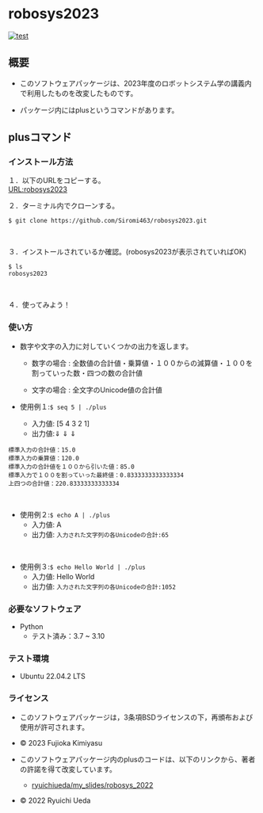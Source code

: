 # robosys2023
[![test](https://github.com/Siromi463/robosys2023/actions/workflows/test.yml/badge.svg)](https://github.com/Siromi463/robosys2023/actions/workflows/test.yml)


## 概要

* このソフトウェアパッケージは、2023年度のロボットシステム学の講義内で利用したものを改変したものです。

* パッケージ内にはplusというコマンドがあります。

## plusコマンド

### インストール方法

１．以下のURLをコピーする。<br>
[URL:robosys2023](https://github.com/Siromi463/robosys2023.git)
<br>

２．ターミナル内でクローンする。<br>
```
$ git clone https://github.com/Siromi463/robosys2023.git
```
<br>

３．インストールされているか確認。(robosys2023が表示されていればOK)<br>
```
$ ls
robosys2023
```

<br>

４．使ってみよう！

### 使い方

* 数字や文字の入力に対していくつかの出力を返します。
	* 数字の場合 : 全数値の合計値・乗算値・１００からの減算値・１００を割っていった数・四つの数の合計値<br>

	* 文字の場合 : 全文字のUnicode値の合計値 

* 使用例１:`$ seq 5 | ./plus`
	* 入力値: [5 4 3 2 1]
	* 出力値:⇓  ⇓  ⇓
```
標準入力の合計値：15.0
標準入力の乗算値：120.0
標準入力の合計値を１００から引いた値：85.0
標準入力で１００を割っていった最終値：0.8333333333333334
上四つの合計値：220.83333333333334
```
<br>

* 使用例２:`$ echo A | ./plus` 
	* 入力値: A
	* 出力値: `入力された文字列の各Unicodeの合計:65`

<br>

* 使用例３:`$ echo Hello World | ./plus`
	* 入力値: Hello World
	* 出力値: `入力された文字列の各Unicodeの合計:1052` 




### 必要なソフトウェア
* Python
  * テスト済み：3.7 ~ 3.10



### テスト環境
* Ubuntu 22.04.2 LTS



### ライセンス
* このソフトウェアパッケージは，3条項BSDライセンスの下，再頒布および使用が許可されます。
* © 2023 Fujioka Kimiyasu


* このソフトウェアパッケージ内のplusのコードは、以下のリンクから、著者の許諾を得て改変しています。
	* [ryuichiueda/my_slides/robosys_2022](https://github.com/ryuichiueda/my_slides/tree/master/robosys_2022)
* © 2022 Ryuichi Ueda
